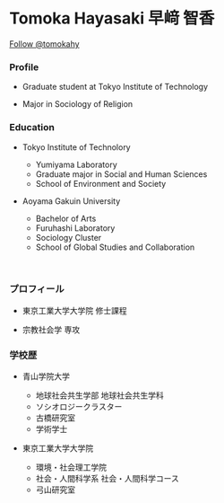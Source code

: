 # Tomoka Hayasaki 早﨑 智香

<a href="https://twitter.com/tomokahy?ref_src=twsrc%5Etfw" class="twitter-follow-button" data-show-count="false">Follow @tomokahy</a><script async src="https://platform.twitter.com/widgets.js" charset="utf-8"></script>

### Profile

- Graduate student at Tokyo Institute of Technology

- Major in Sociology of Religion

### Education

- Tokyo Institute of Technolory

  - Yumiyama Laboratory
  - Graduate major in Social and Human Sciences
  - School of Environment and Society

- Aoyama Gakuin University

  - Bachelor of Arts
  - Furuhashi Laboratory
  - Sociology Cluster
  - School of Global Studies and Collaboration

<br />

### プロフィール

- 東京工業大学大学院 修士課程

- 宗教社会学 専攻

### 学校歴

- 青山学院大学
  - 地球社会共生学部 地球社会共生学科
  - ソシオロジークラスター
  - 古橋研究室
  - 学術学士

- 東京工業大学大学院
  - 環境・社会理工学院
  - 社会・人間科学系 社会・人間科学コース
  - 弓山研究室


